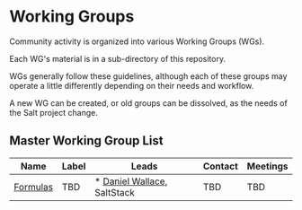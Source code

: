 # Working Groups

Community activity is organized into various Working Groups (WGs).

Each WG's material is in a sub-directory of this repository.

WGs generally follow these guidelines, although each of these groups may operate a little differently depending on their needs and workflow.

A new WG can be created, or old groups can be dissolved, as the needs of the Salt project change.

## Master Working Group List

| Name | Label | Leads | Contact | Meetings |
|------|-------|-------|---------|----------|
|[Formulas](https://github.com/saltstack/community/blob/master/wg-formulas/README.md)|TBD|* [Daniel Wallace](https://github.com/gtmanfred), SaltStack|TBD|TBD|
